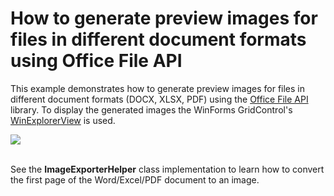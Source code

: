 # How to generate preview images for files in different document formats using Office File API

This example demonstrates how to generate preview images for files in different document formats (DOCX, XLSX, PDF) using the [Office File API](https://documentation.devexpress.com/OfficeFileAPI/14911/Office-File-API) library. To display the generated images the WinForms GridControl's [WinExplorerView](https://documentation.devexpress.com/WindowsForms/114759/Controls-and-Libraries/Data-Grid/Views/WinExplorer-View) is used.

![](https://github.com/YuliaDX/How-to-generate-preview-images-for-files-in-different-document-formats-using-Office-File-API/blob/18.1.3+/Images/Thumbnails.png)

<br/>See the **ImageExporterHelper** class implementation to learn how to convert the first page of the Word/Excel/PDF document to an image.
